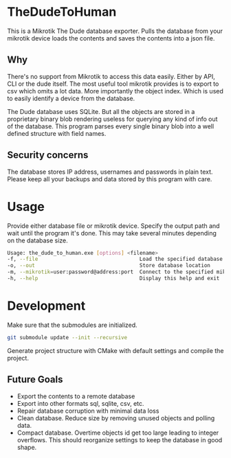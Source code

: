 # TheDudeToHuman
This is a Mikrotik The Dude database exporter. Pulls the database from your mikrotik device loads the contents and saves the contents into a json file.

## Why
There's no support from Mikrotik to access this data easily. Either by API, CLI or the dude itself. The most useful tool mikrotik provides is to export to csv which omits a lot data. More importantly the object index. Which is used to easily identify a device from the database.

The Dude database uses SQLite. But all the objects are stored in a proprietary binary blob rendering useless for querying any kind of info out of the database. This program parses every single binary blob into a well defined structure with field names.

## Security concerns
The database stores IP address, usernames and passwords in plain text. Please keep all your backups and data stored by this program with care.

# Usage

Provide either database file or mikrotik device. Specify the output path and wait until the program it's done. This may take several minutes depending on the database size.

```bash
Usage: the_dude_to_human.exe [options] <filename>
-f, --file                                 Load the specified database file
-o, --out                                  Store database location
-m, --mikrotik=user:password@address:port  Connect to the specified mikrotik device
-h, --help                                 Display this help and exit
```

# Development

Make sure that the submodules are initialized.

```bash
git submodule update --init --recursive
```

Generate project structure with CMake with default settings and compile the project.

## Future Goals
* Export the contents to a remote database
* Export into other formats sql, sqlite, csv, etc.
* Repair database corruption with minimal data loss
* Clean database. Reduce size by removing unused objects and polling data.
* Compact database. Overtime objects id get too large leading to integer overflows. This should reorganize settings to keep the database in good shape.
